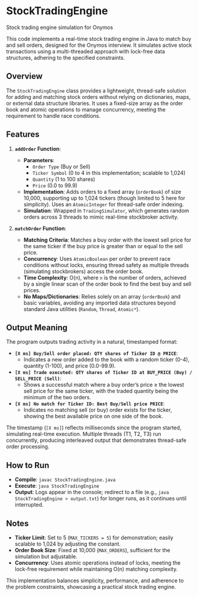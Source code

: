 # StockTradingEngine
Stock trading engine simulation for Onymos

This code implements a real-time stock trading engine in Java to match buy and sell orders, designed for the Onymos interview. It simulates active stock transactions using a multi-threaded approach with lock-free data structures, adhering to the specified constraints.

## Overview
The `StockTradingEngine` class provides a lightweight, thread-safe solution for adding and matching stock orders without relying on dictionaries, maps, or external data structure libraries. It uses a fixed-size array as the order book and atomic operations to manage concurrency, meeting the requirement to handle race conditions.

## Features
1. **`addOrder` Function**:
   - **Parameters**: 
     - `Order Type` (Buy or Sell)
     - `Ticker Symbol` (0 to 4 in this implementation; scalable to 1,024)
     - `Quantity` (1 to 100 shares)
     - `Price` (0.0 to 99.9)
   - **Implementation**: Adds orders to a fixed array (`orderBook`) of size 10,000, supporting up to 1,024 tickers (though limited to 5 here for simplicity). Uses an `AtomicInteger` for thread-safe order indexing.
   - **Simulation**: Wrapped in `TradingSimulator`, which generates random orders across 3 threads to mimic real-time stockbroker activity.

2. **`matchOrder` Function**:
   - **Matching Criteria**: Matches a buy order with the lowest sell price for the same ticker if the buy price is greater than or equal to the sell price.
   - **Concurrency**: Uses `AtomicBoolean` per order to prevent race conditions without locks, ensuring thread safety as multiple threads (simulating stockbrokers) access the order book.
   - **Time Complexity**: O(n), where `n` is the number of orders, achieved by a single linear scan of the order book to find the best buy and sell prices.
   - **No Maps/Dictionaries**: Relies solely on an array (`orderBook`) and basic variables, avoiding any imported data structures beyond standard Java utilities (`Random`, `Thread`, `Atomic*`).

## Output Meaning
The program outputs trading activity in a natural, timestamped format:
- **`[X ms] Buy/Sell order placed: QTY shares of Ticker ID @ PRICE`**:
  - Indicates a new order added to the book with a random ticker (0-4), quantity (1-100), and price (0.0-99.9).
- **`[X ms] Trade executed: QTY shares of Ticker ID at BUY_PRICE (Buy) / SELL_PRICE (Sell)`**:
  - Shows a successful match where a buy order’s price ≥ the lowest sell price for the same ticker, with the traded quantity being the minimum of the two orders.
- **`[X ms] No match for Ticker ID: Best Buy/Sell price PRICE`**:
  - Indicates no matching sell (or buy) order exists for the ticker, showing the best available price on one side of the book.

The timestamp (`[X ms]`) reflects milliseconds since the program started, simulating real-time execution. Multiple threads (T1, T2, T3) run concurrently, producing interleaved output that demonstrates thread-safe order processing.

## How to Run
- **Compile**: `javac StockTradingEngine.java`
- **Execute**: `java StockTradingEngine`
- **Output**: Logs appear in the console; redirect to a file (e.g., `java StockTradingEngine > output.txt`) for longer runs, as it continues until interrupted.

## Notes
- **Ticker Limit**: Set to 5 (`MAX_TICKERS = 5`) for demonstration; easily scalable to 1,024 by adjusting the constant.
- **Order Book Size**: Fixed at 10,000 (`MAX_ORDERS`), sufficient for the simulation but adjustable.
- **Concurrency**: Uses atomic operations instead of locks, meeting the lock-free requirement while maintaining O(n) matching complexity.

This implementation balances simplicity, performance, and adherence to the problem constraints, showcasing a practical stock trading engine.

